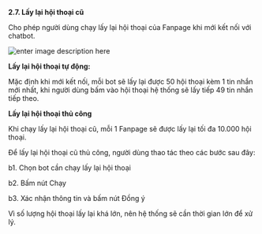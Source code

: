 **2.7. Lấy lại hội thoại cũ** 

Cho phép người dùng chạy lấy lại hội thoại của Fanpage khi mới kết nối với chatbot. 

![enter image description here](https://chatbizfly.mediacdn.vn/2022/07/14/chatbot/img_96jpg1657789631.jpg)

**Lấy lại hội thoại tự động:**

Mặc định khi mới kết nối, mỗi bot sẽ lấy lại được 50 hội thoại kèm 1 tin nhắn mới nhất, khi người dùng bấm vào hội thoại hệ thống sẽ lấy tiếp 49 tin nhắn tiếp theo.

**Lấy lại hội thoại thủ công**

Khi chạy lấy lại hội thoại cũ, mỗi 1 Fanpage sẽ được lấy lại tối đa 10.000 hội thoại.

Để lấy lại hội thoại cũ thủ công, người dùng thao tác theo các bước sau đây:

b1. Chọn bot cần chạy lấy lại hội thoại 

b2. Bấm nút Chạy

b3. Xác nhận thông tin và bấm nút Đồng ý 

Vì số lượng hội thoại lấy lại khá lớn, nên hệ thống sẽ cần thời gian lớn để xử lý. 